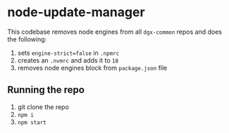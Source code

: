 # node-update-manager

This codebase removes node engines from all `dgx-common` repos and does the following:

1. sets `engine-strict=false` in `.npmrc`
2. creates an `.nvmrc` and adds it to `18`
3. removes node engines block from `package.json` file

## Running the repo

1. git clone the repo
2. `npm i`
3. `npm start`
